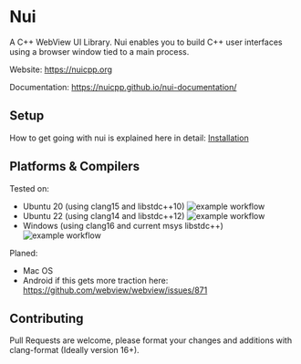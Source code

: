 # Nui
A C++ WebView UI Library.
Nui enables you to build C++ user interfaces using a browser window tied to a main process.

Website: https://nuicpp.org

Documentation: https://nuicpp.github.io/nui-documentation/

## Setup
How to get going with nui is explained here in detail: [Installation](https://nuicpp.github.io/nui-documentation/docs/getting_started/installation)

## Platforms & Compilers
Tested on:
  - Ubuntu 20 (using clang15 and libstdc++10) ![example workflow](https://github.com/NuiCpp/Nui/actions/workflows/ubuntu_20.yml/badge.svg)
  - Ubuntu 22 (using clang14 and libstdc++12) ![example workflow](https://github.com/NuiCpp/Nui/actions/workflows/ubuntu_22.yml/badge.svg)
  - Windows (using clang16 and current msys libstdc++) ![example workflow](https://github.com/NuiCpp/Nui/actions/workflows/windows.yml/badge.svg)

Planed:
  - Mac OS
  - Android if this gets more traction here: https://github.com/webview/webview/issues/871

## Contributing
Pull Requests are welcome, please format your changes and additions with clang-format (Ideally version 16+).
